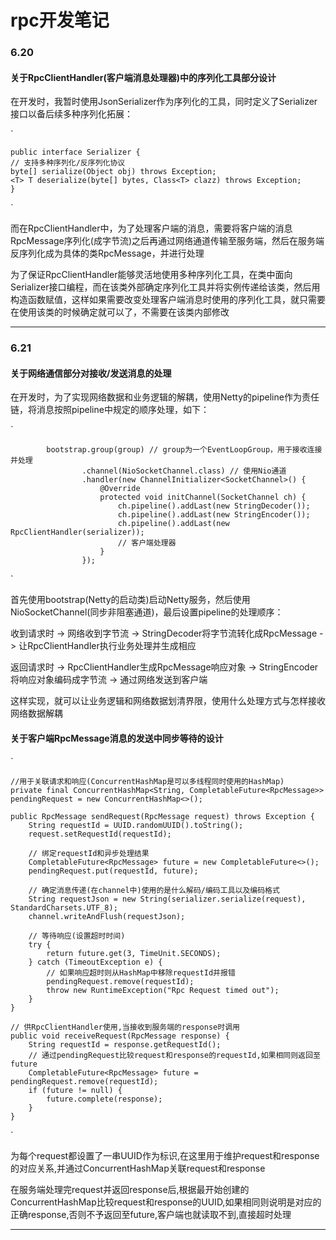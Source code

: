 # rpc开发笔记

### 6.20

#### 关于RpcClientHandler(客户端消息处理器)中的序列化工具部分设计

在开发时，我暂时使用JsonSerializer作为序列化的工具，同时定义了Serializer接口以备后续多种序列化拓展：

`

    public interface Serializer {
    // 支持多种序列化/反序列化协议
    byte[] serialize(Object obj) throws Exception;
    <T> T deserialize(byte[] bytes, Class<T> clazz) throws Exception;
    }

`

而在RpcClientHandler中，为了处理客户端的消息，需要将客户端的消息RpcMessage序列化(成字节流)之后再通过网络通道传输至服务端，然后在服务端反序列化成为具体的类RpcMessage，并进行处理

为了保证RpcClientHandler能够灵活地使用多种序列化工具，在类中面向Serializer接口编程，而在该类外部确定序列化工具并将实例传递给该类，然后用构造函数赋值，这样如果需要改变处理客户端消息时使用的序列化工具，就只需要在使用该类的时候确定就可以了，不需要在该类内部修改

---

### 6.21

#### 关于网络通信部分对接收/发送消息的处理

在开发时，为了实现网络数据和业务逻辑的解耦，使用Netty的pipeline作为责任链，将消息按照pipeline中规定的顺序处理，如下：

`

            bootstrap.group(group) // group为一个EventLoopGroup，用于接收连接并处理
                    .channel(NioSocketChannel.class) // 使用Nio通道
                    .handler(new ChannelInitializer<SocketChannel>() {
                        @Override
                        protected void initChannel(SocketChannel ch) {
                            ch.pipeline().addLast(new StringDecoder());
                            ch.pipeline().addLast(new StringEncoder());
                            ch.pipeline().addLast(new RpcClientHandler(serializer));
                            // 客户端处理器
                        }
                    });

`

首先使用bootstrap(Netty的启动类)启动Netty服务，然后使用NioSocketChannel(同步非阻塞通道)，最后设置pipeline的处理顺序：

收到请求时 -> 网络收到字节流 -> StringDecoder将字节流转化成RpcMessage -> 让RpcClientHandler执行业务处理并生成相应

返回请求时 -> RpcClientHandler生成RpcMessage响应对象 -> StringEncoder将响应对象编码成字节流 -> 通过网络发送到客户端

这样实现，就可以让业务逻辑和网络数据划清界限，使用什么处理方式与怎样接收网络数据解耦

#### 关于客户端RpcMessage消息的发送中同步等待的设计

`

    //用于关联请求和响应(ConcurrentHashMap是可以多线程同时使用的HashMap)
    private final ConcurrentHashMap<String, CompletableFuture<RpcMessage>> pendingRequest = new ConcurrentHashMap<>();

    public RpcMessage sendRequest(RpcMessage request) throws Exception {
        String requestId = UUID.randomUUID().toString();
        request.setRequestId(requestId);

        // 绑定requestId和异步处理结果
        CompletableFuture<RpcMessage> future = new CompletableFuture<>();
        pendingRequest.put(requestId, future);

        // 确定消息传递(在channel中)使用的是什么解码/编码工具以及编码格式
        String requestJson = new String(serializer.serialize(request), StandardCharsets.UTF_8);
        channel.writeAndFlush(requestJson);

        // 等待响应(设置超时时间)
        try {
            return future.get(3, TimeUnit.SECONDS);
        } catch (TimeoutException e) {
            // 如果响应超时则从HashMap中移除requestId并报错
            pendingRequest.remove(requestId);
            throw new RuntimeException("Rpc Request timed out");
        }
    }

    // 供RpcClientHandler使用,当接收到服务端的response时调用
    public void receiveRequest(RpcMessage response) {
        String requestId = response.getRequestId();
        // 通过pendingRequest比较request和response的requestId,如果相同则返回至future
        CompletableFuture<RpcMessage> future = pendingRequest.remove(requestId);
        if (future != null) {
            future.complete(response);
        }
    }

`

为每个request都设置了一串UUID作为标识,在这里用于维护request和response的对应关系,并通过ConcurrentHashMap关联request和response

在服务端处理完request并返回response后,根据最开始创建的ConcurrentHashMap比较request和response的UUID,如果相同则说明是对应的正确response,否则不予返回至future,客户端也就读取不到,直接超时处理

---
